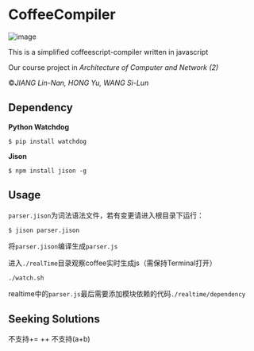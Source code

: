 CoffeeCompiler
==============

![image](file:///example/img/coffee.png) 

This is a simplified coffeescript-compiler written in javascript

Our course project in *Architecture of Computer and Network (2)*

&copy;*JIANG Lin-Nan, HONG Yu, WANG Si-Lun*

## Dependency

**Python Watchdog**
```shell
$ pip install watchdog
```
**Jison**
```shell
$ npm install jison -g
```

## Usage
`parser.jison`为词法语法文件，若有变更请进入根目录下运行：
```shell
$ jison parser.jison
```
将`parser.jison`编译生成`parser.js`

进入`./realTime`目录观察coffee实时生成js（需保持Terminal打开）
```shell
./watch.sh
```
realtime中的`parser.js`最后需要添加模块依赖的代码`./realtime/dependency`

## Seeking Solutions
不支持+= ++
不支持(a+b)

